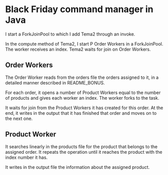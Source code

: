 # Black Friday command manager in Java

I start a ForkJoinPool to which I add Tema2 through an invoke.

In the compute method of Tema2, I start P Order Workers in a ForkJoinPool. The worker receives an index. Tema2 waits for join on Order Workers.

## Order Workers

The Order Worker reads from the orders file the orders assigned to it, in a detailed manner described in README_BONUS.

For each order, it opens a number of Product Workers equal to the number of products and gives each worker an index. The worker forks to the task.

It waits for join from the Product Workers it has created for this order. At the end, it writes in the output that it has finished that order and moves on to the next one.

## Product Worker

It searches linearly in the products file for the product that belongs to the assigned order. It repeats the operation until it reaches the product with the index number it has.

It writes in the output file the information about the assigned product.
